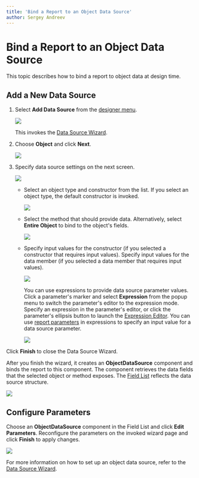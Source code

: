 ```yaml
---
title: 'Bind a Report to an Object Data Source'
author: Sergey Andreev
---
```


# Bind a Report to an Object Data Source

This topic describes how to bind a report to object data at design time.

## Add a New Data Source

1. Select **Add Data Source** from the [designer menu](../report-designer-tools/menu.md).
	
    ![](../../../images/eurd-web-choose-data-source.png)

    This invokes the [Data Source Wizard](../report-designer-tools/data-source-wizard.md).

2. Choose **Object** and click **Next**.
	
    ![](../../../images/eurd-web-data-source-object.png)

3. Specify data source settings on the next screen.

    ![](../../../images/eurd-datasource-wizard-object-datasource.png)

    * Select an object type and constructor from the list. If you select an object type, the default constructor is invoked.

        ![](../../../images/eurd-datasource-wizard-object-datasource-select-object.png)

    * Select the method that should provide data. Alternatively, select **Entire Object** to bind to the object's fields.

        ![](../../../images/eurd-report-wizard-object-datasource-select-member.png)

    * Specify input values for the constructor (if you selected a constructor that requires input values). Specify input values for the data member (if you selected a data member that requires input values).

        ![](../../../images/eurd-report-wizard-object-datasource-configure-parameters.png)

        You can use expressions to provide data source parameter values. Click a parameter's marker and select **Expression** from the popup menu to switch the parameter's editor to the expression mode. Specify an expression in the parameter's editor, or click the parameter's ellipsis button to launch the [Expression Editor](../report-designer-tools/expression-editor.md). You can use [report parameters](../shape-report-data/use-report-parameters.md) in expressions to specify an input value for a data source parameter.

        ![](../../../images/eurd-report-wizard-object-datasource-configure-parameters-expression.png)

Click **Finish** to close the Data Source Wizard.

After you finish the wizard, it creates an **ObjectDataSource** component and binds the report to this component. The component retrieves the data fields that the selected object or method exposes. The [Field List](../report-designer-tools/ui-panels/field-list.md) reflects the data source structure.

![](../../../images/eurd-report-wizard-object-datasource-result.png)

## Configure Parameters

Choose an **ObjectDataSource** component in the Field List and click **Edit Parameters**. Reconfigure the parameters on the invoked wizard page and click **Finish** to apply changes.

![](../../../images/eurd-web-data-source-wizard-object-edit-parameters.png)

For more information on how to set up an object data source, refer to the [Data Source Wizard](../report-designer-tools/data-source-wizard.md).